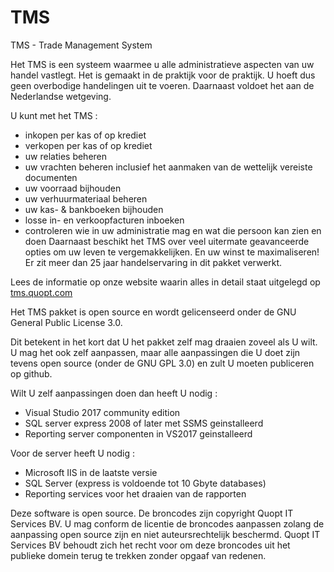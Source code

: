 # TMS
TMS - Trade Management System 

Het TMS is een systeem waarmee u alle administratieve aspecten van uw handel vastlegt. Het is gemaakt in de praktijk voor de praktijk. U hoeft dus geen overbodige handelingen uit te voeren. Daarnaast voldoet het aan de Nederlandse wetgeving. 

U kunt met het TMS : 
- inkopen per kas of op krediet
- verkopen per kas of op krediet
- uw relaties beheren
- uw vrachten beheren inclusief het aanmaken van de wettelijk vereiste documenten
- uw voorraad bijhouden
- uw verhuurmateriaal beheren
- uw kas- & bankboeken bijhouden
- losse in- en verkoopfacturen inboeken
- controleren wie in uw administratie mag en wat die persoon kan zien en doen
Daarnaast beschikt het TMS over veel uitermate geavanceerde opties om uw leven te vergemakkelijken. En uw winst te maximaliseren! Er zit meer dan 25 jaar handelservaring in dit pakket verwerkt. 

Lees de informatie op onze website waarin alles in detail staat uitgelegd op <a href="http://tms.quopt.com">tms.quopt.com</a>


Het TMS pakket is open source en wordt gelicenseerd onder de GNU General Public License 3.0. 

Dit betekent in het kort dat U het pakket zelf mag draaien zoveel als U wilt. U mag het ook zelf aanpassen, maar alle aanpassingen die U doet zijn tevens open source (onder de GNU GPL 3.0) en zult U moeten publiceren op github. 

Wilt U zelf aanpassingen doen dan heeft U nodig : 
- Visual Studio 2017 community edition
- SQL server express 2008 of later met SSMS geinstalleerd
- Reporting server componenten in VS2017 geinstalleerd

Voor de server heeft U nodig : 
- Microsoft IIS in de laatste versie
- SQL Server (express is voldoende tot 10 Gbyte databases)
- Reporting services voor het draaien van de rapporten

Deze software is open source. De broncodes zijn copyright Quopt IT Services BV. U mag conform de licentie de broncodes aanpassen zolang de aanpassing open source zijn en niet auteursrechtelijk beschermd. Quopt IT Services BV behoudt zich het recht voor om deze broncodes uit het publieke domein terug te trekken zonder opgaaf van redenen. 
